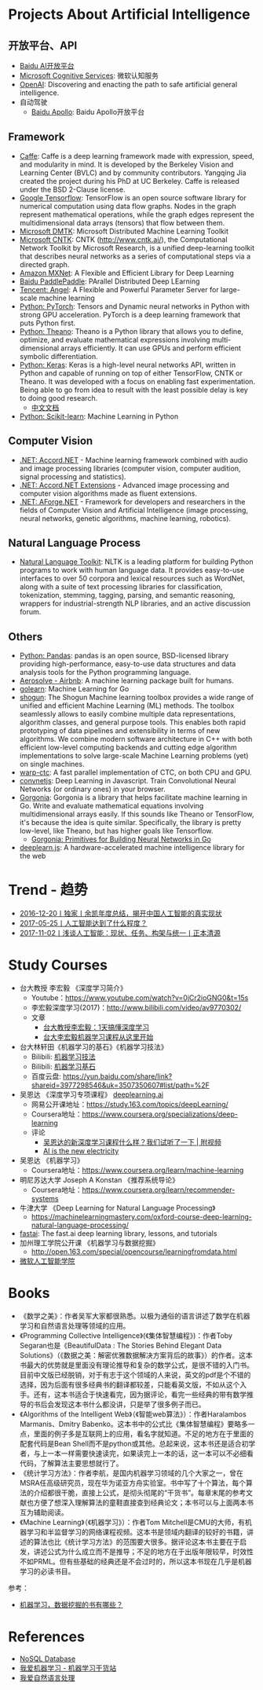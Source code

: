 # Projects About Artificial Intelligence

## 开放平台、API

- [Baidu AI开放平台](http://ai.baidu.com/)
- [Microsoft Cognitive Services](https://azure.microsoft.com/en-us/services/cognitive-services/?v=17.25c): 微软认知服务
- [OpenAI](https://openai.com/): Discovering and enacting the path to safe artificial general intelligence.
- 自动驾驶
    - [Baidu Apollo](http://apollo.auto/): Baidu Apollo开放平台

## Framework

- [Caffe](http://caffe.berkeleyvision.org/): Caffe is a deep learning framework made with expression, speed, and modularity in mind. It is developed by the Berkeley Vision and Learning Center (BVLC) and by community contributors. Yangqing Jia created the project during his PhD at UC Berkeley. Caffe is released under the BSD 2-Clause license.
- [Google Tensorflow](https://github.com/tensorflow/tensorflow): TensorFlow is an open source software library for numerical computation using data flow graphs. Nodes in the graph represent mathematical operations, while the graph edges represent the multidimensional data arrays (tensors) that flow between them.
- [Microsoft DMTK](https://github.com/Microsoft/DMTK): Microsoft Distributed Machine Learning Toolkit
- [Microsoft CNTK](https://github.com/Microsoft/CNTK): CNTK (http://www.cntk.ai/), the Computational Network Toolkit by Microsoft Research, is a unified deep-learning toolkit that describes neural networks as a series of computational steps via a directed graph.
- [Amazon MXNet](http://mxnet.io/): A Flexible and Efficient Library for Deep Learning
- [Baidu PaddlePaddle](http://www.paddlepaddle.org/): PArallel Distributed Deep LEarning
- [Tencent: Angel](https://github.com/Tencent/angel): A Flexible and Powerful Parameter Server for large-scale machine learning
- [Python: PyTorch](http://pytorch.org/): Tensors and Dynamic neural networks in Python with strong GPU acceleration. PyTorch is a deep learning framework that puts Python first.
- [Python: Theano](https://github.com/Theano/Theano): Theano is a Python library that allows you to define, optimize, and evaluate mathematical expressions involving multi-dimensional arrays efficiently. It can use GPUs and perform efficient symbolic differentiation.
- [Python: Keras](https://keras.io/): Keras is a high-level neural networks API, written in Python and capable of running on top of either TensorFlow, CNTK or Theano. It was developed with a focus on enabling fast experimentation. Being able to go from idea to result with the least possible delay is key to doing good research.
  - [中文文档](https://keras.io/zh/)
- [Python: Scikit-learn](http://scikit-learn.org/stable/): Machine Learning in Python

## Computer Vision

- [.NET: Accord.NET](http://accord-framework.net/) - Machine learning framework combined with audio and image processing libraries (computer vision, computer audition, signal processing and statistics).
- [.NET: Accord.NET Extensions](https://github.com/dajuric/accord-net-extensions) - Advanced image processing and computer vision algorithms made as fluent extensions.
- [.NET: AForge.NET](http://www.aforgenet.com/) - Framework for developers and researchers in the fields of Computer Vision and Artificial Intelligence (image processing, neural networks, genetic algorithms, machine learning, robotics).

## Natural Language Process

- [Natural Language Toolkit](http://www.nltk.org/): NLTK is a leading platform for building Python programs to work with human language data. It provides easy-to-use interfaces to over 50 corpora and lexical resources such as WordNet, along with a suite of text processing libraries for classification, tokenization, stemming, tagging, parsing, and semantic reasoning, wrappers for industrial-strength NLP libraries, and an active discussion forum.

## Others

- [Python: Pandas](http://pandas.pydata.org/): pandas is an open source, BSD-licensed library providing high-performance, easy-to-use data structures and data analysis tools for the Python programming language.
- [Aerosolve - Airbnb](http://airbnb.io/aerosolve/): A machine learning package built for humans.
- [golearn](https://github.com/sjwhitworth/golearn): Machine Learning for Go
- [shogun](https://github.com/shogun-toolbox/shogun): The Shogun Machine learning toolbox provides a wide range of unified and efficient Machine Learning (ML) methods. The toolbox seamlessly allows to easily combine multiple data representations, algorithm classes, and general purpose tools. This enables both rapid prototyping of data pipelines and extensibility in terms of new algorithms. We combine modern software architecture in C++ with both efficient low-level computing backends and cutting edge algorithm implementations to solve large-scale Machine Learning problems (yet) on single machines.
- [warp-ctc](https://github.com/baidu-research/warp-ctc): A fast parallel implementation of CTC, on both CPU and GPU.
- [convnetjs](https://github.com/karpathy/convnetjs): Deep Learning in Javascript. Train Convolutional Neural Networks (or ordinary ones) in your browser.
- [Gorgonia](https://github.com/chewxy/gorgonia): Gorgonia is a library that helps facilitate machine learning in Go. Write and evaluate mathematical equations involving multidimensional arrays easily. If this sounds like Theano or TensorFlow, it's because the idea is quite similar. Specifically, the library is pretty low-level, like Theano, but has higher goals like Tensorflow.
  - [Gorgonia: Primitives for Building Neural Networks in Go](https://speakerdeck.com/chewxy/gorgonia-primitives-for-building-neural-networks-in-go)
- [deeplearn.js](https://pair-code.github.io/deeplearnjs/): A hardware-accelerated machine intelligence library for the web

# Trend - 趋势

- [2016-12-20丨独家丨余凯年度总结，揭开中国人工智能的真实现状](https://mp.weixin.qq.com/s?__biz=MzI5NTIxNTg0OA==&mid=2247485043&idx=1&sn=58b53bb0a75719c535658d9db7d173f5&chksm=ec57b1f4db2038e26946909d68c431b66ac613522b1c41aeaad6380553b78968a6f3e11c121d)
- [2017-05-25丨人工智能达到了什么程度？](https://www.zhihu.com/question/46563853/answer/153380355?from=timeline)
- [2017-11-02丨浅谈人工智能：现状、任务、构架与统一丨正本清源](https://mp.weixin.qq.com/s/-wSYLu-XvOrsST8_KEUa-Q)

# Study Courses

- 台大教授 李宏毅 《深度学习简介》
  - Youtube：https://www.youtube.com/watch?v=0jCr2ioGNG0&t=15s
  - 李宏毅深度学习(2017)：http://www.bilibili.com/video/av9770302/
  - 文章
    - [台大教授李宏毅：1天搞懂深度学习](https://mp.weixin.qq.com/s?__biz=MzIzNzAyNzkxOA==&mid=2650524369&idx=1&sn=5f0872022e24acb5ed1dbb6a5e51187f)
    - [台大李宏毅机器学习课程从这里开始](http://blog.csdn.net/soulmeetliang/article/details/77461607)
- 台大林轩田《机器学习的基石》《机器学习技法》
  - Bilibili: [机器学习技法](https://www.bilibili.com/video/av12469267/)
  - Bilibili: [机器学习基石](https://www.bilibili.com/video/av12463015/)
  - 百度云盘: https://yun.baidu.com/share/link?shareid=3977298546&uk=3507350607#list/path=%2F
- 吴恩达 《深度学习专项课程》 [deeplearning.ai](https://www.deeplearning.ai/)
  - 网易公开课地址：https://study.163.com/topics/deepLearning/
  - Coursera地址：https://www.coursera.org/specializations/deep-learning
  - 评论
    - [吴恩达的新深度学习课程什么样？我们试听了一下 | 附视频](https://mp.weixin.qq.com/s?__biz=MzIzNjc1NzUzMw==&mid=2247487866&idx=3&sn=b61ceb5c7061ab1c768ed5fdf14f783d)
    - [AI is the new electricity](https://mp.weixin.qq.com/s/gIV6sNhrURn1Qonet26uIA)
- 吴恩达 《机器学习》
  - Coursera地址：https://www.coursera.org/learn/machine-learning
- 明尼苏达大学 Joseph A Konstan 《推荐系统导论》
  - Coursera地址：https://www.coursera.org/learn/recommender-systems
- 牛津大学 《Deep Learning for Natural Language Processing》
  - https://machinelearningmastery.com/oxford-course-deep-learning-natural-language-processing/
- [fastai](https://github.com/fastai/fastai): The fast.ai deep learning library, lessons, and tutorials
- 加州理工学院公开课 《机器学习与数据挖掘》
  - http://open.163.com/special/opencourse/learningfromdata.html
- [微软人工智能学院](https://school.azure.cn/curriculums/28)

# Books

- 《数学之美》：作者吴军大家都很熟悉。以极为通俗的语言讲述了数学在机器学习和自然语言处理等领域的应用。
- 《Programming Collective Intelligence》(《集体智慧编程》)：作者Toby Segaran也是《BeautifulData : The Stories Behind Elegant Data Solutions》（《数据之美：解密优雅数据解决方案背后的故事》）的作者。这本书最大的优势就是里面没有理论推导和复杂的数学公式，是很不错的入门书。目前中文版已经脱销，对于有志于这个领域的人来说，英文的pdf是个不错的选择，因为后面有很多经典书的翻译都较差，只能看英文版，不如从这个入手。还有，这本书适合于快速看完，因为据评论，看完一些经典的带有数学推导的书后会发现这本书什么都没讲，只是举了很多例子而已。
- 《Algorithms of the Intelligent Web》（《智能web算法》）：作者Haralambos Marmanis、Dmitry Babenko。这本书中的公式比《集体智慧编程》要略多一点，里面的例子多是互联网上的应用，看名字就知道。不足的地方在于里面的配套代码是Bean Shell而不是python或其他。总起来说，这本书还是适合初学者，与上一本一样需要快速读完，如果读完上一本的话，这一本可以不必细看代码，了解算法主要思想就行了。
- 《统计学习方法》：作者李航，是国内机器学习领域的几个大家之一，曾在MSRA任高级研究员，现在华为诺亚方舟实验室。书中写了十个算法，每个算法的介绍都很干脆，直接上公式，是彻头彻尾的“干货书”。每章末尾的参考文献也方便了想深入理解算法的童鞋直接查到经典论文；本书可以与上面两本书互为辅助阅读。
- 《Machine Learning》（《机器学习》）：作者Tom Mitchell是CMU的大师，有机器学习和半监督学习的网络课程视频。这本书是领域内翻译的较好的书籍，讲述的算法也比《统计学习方法》的范围要大很多。据评论这本书主要在于启发，讲述公式为什么成立而不是推导；不足的地方在于出版年限较早，时效性不如PRML。但有些基础的经典还是不会过时的，所以这本书现在几乎是机器学习的必读书目。

参考：

- [机器学习，数据挖掘的书有哪些？](https://www.zhihu.com/question/20955741)

# References

- [NoSQL Database](http://nosql-database.org/)
- [我爱机器学习 - 机器学习干货站](http://www.52ml.net/)
- [我爱自然语言处理](http://www.52nlp.cn/)
